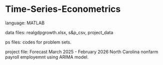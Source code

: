 # Time-Series-Econometrics

language: MATLAB

data files: realgdpgrowth.xlsx, s&p_csv, project_data

ps files: codes for problem sets. 

project file: Forecast March 2025 - February 2026 North Carolina nonfarm payroll employemnt using ARIMA model. 
